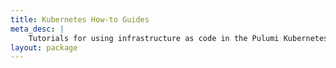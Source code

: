 ```yaml
---
title: Kubernetes How-to Guides
meta_desc: |
    Tutorials for using infrastructure as code in the Pulumi Kubernetes package
layout: package
---
```

